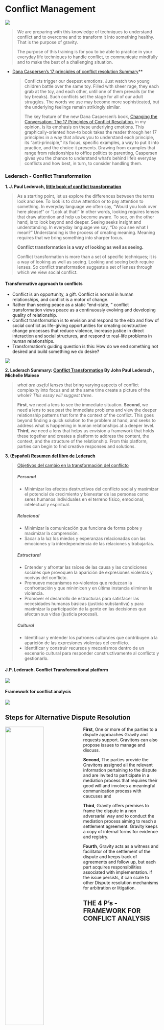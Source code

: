 # Conflict Management


![](https://i.imgur.com/guO2mKm.png)

>  We are preparing with this knowledge of techniques to understand conflict and to overcome and to transform it into something healthy. That is the purpose of gravity. 
> 
> The purpose of this training is for you to be able to practice in your everyday life techniques to handle conflict, to communicate mindfully and to make the best of a challenging situation.

* [Dana Caspersen’s 17 principles of conflict resolution Summary](https://www.psychologytoday.com/us/blog/fulfillment-any-age/201501/17-rules-guide-you-through-any-conflict)**
  > Conflicts trigger our deepest emotions. Just watch two young children battle over the same toy. Filled with sheer rage, they each grab at the toy, and each other, until one of them prevails (or the toy breaks).  Such conflicts set the stage for all of our adult struggles. The words we use may become more sophisticated, but the underlying feelings remain strikingly similar.
  > 
  > The key feature of the new Dana Caspersen’s book, [Changing the Conversation: The 17 Principles of Conflict Resolution](https://danacaspersen.com/book/), in my opinion, is its emphasis on these underlying emotions. This graphically-oriented how-to book takes the reader through her 17 principles in a way that allows you to understand each principle, its “anti-principle,” its focus, specific examples, a way to put it into practice, and the choice it presents.  Drawing from examples that range from relationships to office politics to parenting, Caspersen gives you the chance to understand what’s behind life’s everyday conflicts and how best, in turn, to consider handling them.

### Lederach - Conflict Transformation

**1. J. Paul Lederach, [little book of conflict transformation](https://professorbellreadings.files.wordpress.com/2017/10/the-little-books-of-justice-peacebuilding-john-lederach-the-little-book-of-conflict-transformation-good-books-2014-1.pdf)**

> As a starting point, let us explore the differences between the terms look and see. To look is to draw attention or to pay attention to something. In everyday language we often say, “Would you look over here please!” or “Look at that!” In other words, looking requires lenses that draw attention and help us become aware. To see, on the other hand, is to look beyond and deeper. Seeing seeks insight and understanding. In everyday language we say, “Do you see what I mean?” Understanding is the process of creating meaning. Meaning requires that we bring something into sharper focus.
> 
> **Conflict transformation is a way of looking as well as seeing.**
> 
> Conflict transformation is more than a set of specific techniques; it is a way of looking as well as seeing. Looking and seeing both require lenses. So conflict transformation suggests a set of lenses through which we view social conflict.

#### Transformative approach to conflicts
* Conflict is an opportunity, a gift. Conflict is normal in human relationships, and conflict is a motor of change.
* Rather than seeing peace as a static “end-state, ” conflict transformation views peace as a continuously evolving and developing quality of relationship.
* Conflict transformation is to envision and respond to the ebb and flow of social conflict as life-giving opportunities for creating constructive change processes that reduce violence, increase justice in direct interaction and social structures, and respond to real-life problems in human relationships.
* Transformation’s guiding question is this: How do we end something not desired and build something we do desire?

![](assets/Embrace.gif)

**2. Lederach Summary: [Conflict Transformation](http://peacebuildingforlanguagelearners.pbworks.com/w/file/fetch/73426925/Lederach) By John Paul Lederach , Michelle Maiese**

> *what are useful lenses* that bring varying aspects of conflict complexity into focus and at the same time create a picture of the whole? *This essay will suggest three*.
> 
> **First**, we need a lens to see the immediate situation.
> **Second**, we need a lens to see past the immediate problems and view the deeper relationship patterns that form the context of the conflict. This goes beyond finding a quick solution to the problem at hand, and seeks to address what is happening in human relationships at a deeper level.
> **Third**, we need a lens that helps us envision a framework that holds these together and creates a platform to address the content, the context, and the structure of the relationship. From this platform, parties can begin to find creative responses and solutions. 

**3. (Español) [Resumen del libro de Lederach](https://drive.google.com/file/d/1bY_IQUtQeV76mbuLp4s6sRbrAFDOGVx-/view?usp=sharing)** 

> [Objetivos del cambio en la transformación del conflicto](https://translate.google.com/?sl=auto&tl=en&text=Objetivos%20del%20cambio%20en%20la%20transformaci%C3%B3n%20del%20conflicto%0A%0APersonal%0A%0A-%20Minimizar%20los%20efectos%20destructivos%20del%20conflicto%20social%20y%20maximizar%20el%20potencial%20de%20crecimiento%20y%20bienestar%20de%20las%20personas%20como%20seres%20humanos%20individuales%20en%20el%20terreno%20f%C3%ADsico%2C%20emocional%2C%20intelectual%20y%20espiritual.%20%0A%0ARelacional%0A%0A-%20Minimizar%20la%20comunicaci%C3%B3n%20que%20funciona%20de%20forma%20pobre%20y%20maximizar%20la%20comprensi%C3%B3n.%0A-%20Sacar%20a%20la%20luz%20los%20miedos%20y%20esperanzas%20relacionadas%20con%20las%20emociones%20y%20la%20interdependencia%20de%20las%20relaciones%20y%20trabajarlas.%0A%0AEstructural%0A%0A-%20Entender%20y%20afrontar%20las%20ra%C3%ADces%20de%20las%20causa%20y%20las%20condiciones%20sociales%20que%20provoquen%20la%20aparici%C3%B3n%20de%20expresiones%20violentas%20y%20nocivas%20del%20conflicto.%0A-%20Promueve%20mecanismos%20no-violentos%20que%20reduzcan%20la%20confrontaci%C3%B3n%20y%20que%20minimicen%20y%20en%20%C3%BAltima%20instancia%20eliminen%20la%20violencia.%0A-%20Promover%20el%20desarrollo%20de%20estructuras%20para%20satisfacer%20las%20necesidades%20humanas%20b%C3%A1sicas%20(justicia%20substantiva)%20y%20para%20maximizar%20la%20participaci%C3%B3n%20de%20la%20gente%20en%20las%20decisiones%20que%20afectan%20sus%20vidas%20(justicia%20procesal).%0A%0ACultural%0A%0A-%20Identificar%20y%20entender%20los%20patrones%20culturales%20que%20contribuyen%20a%20la%20aparici%C3%B3n%20de%20las%20expresiones%20violentas%20del%20conflicto.%0A-%20Identificar%20y%20construir%20recursos%20y%20mecanismos%20dentro%20de%20un%20escenario%20cultural%20para%20responder%20constructivamente%20al%20conflicto%20y%20gestionarlo.&op=translate)
> ##### Personal
>   - Minimizar los efectos destructivos del conflicto social y maximizar el potencial de crecimiento y bienestar de las personas como seres humanos individuales en el terreno físico, emocional, intelectual y espiritual.
> ##### Relacional
>   - Minimizar la comunicación que funciona de forma pobre y maximizar la comprensión.
>   - Sacar a la luz los miedos y esperanzas relacionadas con las emociones y la interdependencia de las relaciones y trabajarlas.
> ##### Estructural
>   - Entender y afrontar las raíces de las causa y las condiciones sociales que provoquen la aparición de expresiones violentas y nocivas del conflicto.
>   - Promueve mecanismos no-violentos que reduzcan la confrontación y que minimicen y en última instancia eliminen la violencia.
>   - Promover el desarrollo de estructuras para satisfacer las necesidades humanas básicas (justicia substantiva) y para maximizar la participación de la gente en las decisiones que afectan sus vidas (justicia procesal).
> ##### Cultural
>   - Identificar y entender los patrones culturales que contribuyen a la aparición de las expresiones violentas del conflicto.
>   - Identificar y construir recursos y mecanismos dentro de un escenario cultural para responder constructivamente al conflicto y gestionarlo.

#### J.P. Lederach. Conflict Transformational platform

![](https://i.imgur.com/ko6C6PF.png)

#### Framework for conflict analysis

![](https://i.imgur.com/FoMdGt1.png)

## Steps for Alternative Dispute Resolution

<img src="images/2_Steps-ADR.png" width=50% height=50% align="left">

**First**, One or more of the parties to a dispute approaches Gravity and requests support. Gravitons can also propose issues to manage and discuss.

**Second**, The parties provide the Gravitons assigned all the relevant information pertaining to the dispute and are invited to participate in a mediation process that requires their good will and involves a meaningful communication process with caucuses and 

**Third**, Gravity offers premises to frame the dispute in a non adversarial way and to conduct the mediation process aiming to reach a settlement agreement. Gravity keeps a copy of internal forms for evidence and registry.

**Fourth**, Gravity acts as a witness and facilitator of the settlement of the dispute and keeps track of agreements and follow up, but each part acquires responsibilities associated with implementation. if the issue persists, it can scale to other Dispute resolution mechanisms for arbitration or litigation.

## THE 4 P’s - FRAMEWORK FOR CONFLICT ANALYSIS

| | | 
| --- | --- |
| **Possible solutions** <br> Comparing with references and similes, exploring alternatives, testing the legitimacy of agreements, planning, foreseeing reactions, follow up mechanisms. <br> (Formulating requests) | **Problem** <br> Context, Arguments, Aspirations, Scale/Reach of conflict, Recognition, Willingness <br> (Understanding Feelings) |
| **Process** <br> Triggering events, ways of fighting, management given, communication,  Chronology. <br> (Identifying needs) | **People** <br> Who are the actors?, What is their relationship of power?, What are their interest? <br> (Observation process) |

![](images/7_4-Ps.png)

The 4 Ps are an iteration of the PPP model [https://www.law.ox.ac.uk/business-law-blog/blog/2017/03/ppp-negotiation-model-problem-people-and-process](https://www.law.ox.ac.uk/business-law-blog/blog/2017/03/ppp-negotiation-model-problem-people-and-process) 

### The 4 Ps key factors

| Category | Variable | Definition | 
| --- | --- | --- |
| **People** | Main and secondary actors | Who and how many are the parties involved |
| | Power relationship between actors | Institutions and play rules |
| | Feeling of the actors in the conflict (perception) | Emotions triggered and needs at stake |
| **Problem** | Ingredients of the primordial soup | Context, factors that enable the conflict |
| | Faced arguments that boost the conflict | Central aspect of the dispute |
| | Interest that are represented by the parties | Desires, expectations and aspirations of the parties |
| | Reach of the conflict | Scale, status and potential impact of the conflict |
| | Acknowledgement of the conflict | Recognition of the conflictive situation by the parties |
| **Process** | Triggering events and escalation dynamics | facts that have marked the evolution of the conflict |
| | Ways that the conflict has developed | Forms of struggle, interaction with the conflict | 
| | How has the conflict been managed | Communication between actors, who are supportive third parts |
| | Chronology of the conflict | Timeline and time lapse of the situation |
| | Signals for possible escalation | Sensitive topics and actions that can trigger an escalation of the conflict |
| | Comparison with similar conflicts and references | Comparative method |
| **Possible solutions** | Exploring alternative paths for solutions | Multiple answers and possible ways that the conflict can unfold |
| | Legitimacy of decisions | mechanisms to make binding decisions |
| | Envision possible future scenarios | Prospecting and preventing social responses |
| | Mechanisms of implementation | Follow up and accountability for parties responsibility |
| | Short term responses | immediate actions with a direct impact on solving the dispute |
| | Long term transformative actions | Strategies that can help to prevent conflict and build trust | 

## Gravity Mediation Process

<img src="images/8_gravity-mediation-guide.png" width=75% height=75% align="left">

**Mediation flow** 
- Needs the good will of the parties to engage in a meaningful communication process, without this, there are other means of resolving disputes that can be more effective and efficient.
- We make caucuses (private meetings) with all the parties involved to identify common ground and prepare a joint conversation
- The post mediation process can be outlined in settlement agreements, but also gains legitimacy from follow up and implementation 

## GUIDING QUESTIONS 

Not talking about the past
Not pointing out individual responsibilities, avoid focusing on names
It's not necessary to make all the questions at once, when people start opening, catch the relevant information.

- How do we end something not desired and build something we do desire?
- Could you describe the conflicting situation that happened?
- What happened?
- Why do you think it happened?
- What would be the best possible outcome for you?
- What are you willing to compromise / negotiate in this process?
- What would be the worst case scenario for you in this situation?
- How would you like to feel after what happened? 
- What are your needs in this situation?
- What do you think can be done to restore the relationship and build trust?
- What can we learn from this?
- How can we apply these learnings?

## GRAVITY FORMS 
(FREE TO USE - JUST FORK THEM)

**First approach**: Hello XXXX How are you? my name is XXXX and Im a facilitator of conflict management in DAOs. Thank you for your input to the Gravity typeform. I'm reaching out with the intention of supporting meaningful communication processes, and building common ground for possible agreements that meet the needs of the parts involved. Would you be interested in having a meeting to talk on the issue? 

- [Observation form](https://docs.google.com/document/d/1LbytXdLBu3XC9BBTQA6aiZYPC02j-fxcRoiqtUDdGyg/edit)
- [Mediation form](https://docs.google.com/document/d/1RgL9QANBhq6KqtETCYEEEsFSJvHUw0K5VD58qWPUBTk/edit)
- [Venn Diagram (OFNR + 4Ps)](https://docs.google.com/presentation/d/1vZsWR6mO8aFRvpjuILmfVYlQXRVg_SxTvuvErjtinCg/edit?usp=sharing)

## MAPPING OBSERVATION PROCESS BATNA

![](images/9_batna.png)

## KEEPING A REGISTRY FOR TRANSPARENCY AND ACCOUNTABILITY
We use [Dework](https://app.dework.xyz/gravity-dao/trust-creation-trai), integrated with zenhub and Discord

## Designing an agreement

Google docs are ok, but we are soon moving to Unbreakable vows

https://unbreakable-vows.on.fleek.co/#/create

![](images/11_unbreakable-vows.png)

## Conflict Transformation Platform

![](images/12_conflict-transformation-platform.png)

## OFNR + 4 Ps

![](images/13_ONFR-4Ps.png)

## Steps Typically Used by a Private ADR Center

![](https://i.imgur.com/VIgqu4B.png)

## Identify bright lines for formal legal process (including mediation/appeal)

* optional/restorative/compulsory community service
* correct/muting/removal of prior communications on social channels
* suspension/expulsion as member/participation
* Monetary penalty … forced burning, transfer or lock-in of tokens
* Consider purchasing ADR tokens (alternative dispute resolution hours) from LexDAO for the complicated situations

Following a dialectical approach, there should be at least three filters required for the bot/typeform to accept a conflict management request inside the system and be able to start working around it.

A. Is this information true? (the caller signs the information sent)
*Calling for conflict management with false statements should be a low-mid sanction.

B. What are the social agreements at risk in this situation
*Sustaining how this behavior is contrary to the organization ethics.

C. Why is addressing this issue useful for the system?
*Stating how can the community/members benefit for a call on this issue

As the proposed authority comes from consensus, the sanctioned should accept the sanction (sign it) in order to be legitimate. If the sanctioned does not agree with the sanction or feels that they are being harmed in other ways, there can be a presentation of counter-arguments that will begin a negotiation process with a TEC SME in conflict management and the involved members to look for solutions.

## Scalability of disputes 

Following alternative mechanisms of conflict management, we can propose strategies to deal with the scaling of disputes that cannot be easily managed with the graduate sanctions. This scope involves the active participation of qualified third parties to play the role of facilitators that help building communication bridges in non consensual situations where the parts keep pushing away from each other. These are paths suggested to suit the complexity of conflicts.

1. Negotiation: - The issue is private -  Decisions can be settled easily between the parts and a SME in conflict management. Light sanctions can be applied.
2. Mediation: - The issue is still private - The parties can agree to ask for support from a group of trusted members inside the community (not related to any of the parties), to help find solutions. They will suggest a path to proceed, but the implementation of the decision depends on the consent of both parties involved. Yellow cards can be applied.
3. Conciliation: The issue is still private  – The parts can agree to ask for support from a group of trusted members inside the community (not related to any of the members) that helps in the design, voting, and implementation of solutions that should be respected by all parts. Red cards can be applied.
4. Arbitration: The issue becomes public after having exhausted the previous mechanisms without reaching agreements - The parts can call for help to an external organization – trusted by all parts (like kleros - aragon courts - Celeste)  - that should review the process and work towards regaining governance by proposing alternatives, that should be voted inside the system to be legitimated and implemented. Red cards can be applied.

Based on: https://dialnet.unirioja.es/descarga/articulo/4182033.pdf


## Trusting the process
(01:08:18)
**Durgadas**:    As somebody who has participated in a lot of nonviolent communication practice groups, I've had a lot of situations in which, for example, one of the practice groups that I had, there was just a guy annoying the hell outta me. I just didn't know why. After about eight meetings, I was like, look, man, you're just irritating as hell to me. I don't know why. I had to trust the process to, to have a difficult conversation with that person. and to have the group assist me in figuring out why that was so that I could overcome it. Then he was no longer annoying. This is the power of inclusion. This is the power of using the duality against itself, the power of using the SOIC approach to something, to work against the hiding and the projecting power of the mind.

## Avoiding conflict is avoiding evolution
(01:09:35)
**Juan Carlos**:    I want to compliment also on something and that this all connects with what we are going to see next week on the theories of conflict, because conflict is somehow like the expression of an ENT duality. How can we transform an toity that arises between two people into something that can be better for, for the, for both of them.  

(01:10:06)
**Durgadas**:    that, and that's specifically what this evolution is showing, right? It's actually conflict that creates a person's evolution along the different colors.  

(01:10:17)
**Juan Carlos**:    So it, it, sometimes we, when we hear the word conflict, we tend to like avoid it. Yeah. Avoiding a conflict is avoiding evolution. Yes. Because is expression of, of different points of view, it's expression of needs that are not met. An approach that we're promoting here is to see is to not go into conflict with everything, but see conflict with compassion, with, as a process that has a lot of knowledge in need. I am also going into this next session, but it's also a dialectic process, a process that comes from a thesis and antithesis, and then it a synthesis that it's like what we are seeing here in this, in these graphs.  

### Johan Galtung (Father of Peace Studies)
**7. [Conflict management and peacebuilding in everyday life](https://www.reddbarna.no/Media/dokumenter/ResourceKit-web.pdf)**

> We recognise that there are some similarities and overlaps between the concepts of conflict and violence as both conflict and violence can cause damage and harm. However, there are also some important differences. One of the most important differences is that while VIOLENCE is always negative and harmful, CONFLICT can sometimes be positive, if we respond to it in a constructive way.
> 
> Here is an example of positive outcomes associated with conflict described by children and young people in Asia: Through conflicts we can sometimes learn from our mistakes... conflict can encourage new thinking patterns and positive change.... the conflict response can lead to more justice.

![](https://i.imgur.com/00SUwBL.png)

**8. Galtung, [Conflict transformation by peaceful means](https://www.transcend.org/pctrcluj2004/TRANSCEND_manual.pdf)**

#### Collecting information from world religions ( Galtung’s Transcend Method )

- *following Hindu thought*, remember: Conflict the Destroyer and Conflict the Creator; conflict as a source of violence and conflict as a source of development. The conflict worker has the third role as Preserver, transforming the conflict by avoiding violence, promoting development.
- *following Buddhist thought*, remember: Codependent origination, everything grows together in mutual causation. Conflicts have no beginning and no end, we all share the responsibility; no single actor (like statesmen) carries all the responsibility (monopoly) and no single actor carries all the guilt.
- *following Christian thought*, remember: Ultimately, the responsibility for conflict transformation lies with individuals and their individual responsibility and decisions to act so as to promote peace rather than violence, and the principle of hope.
- *following Daoist thought*, remember: Everything is yin and yang, good and bad, there is the high likelihood that the action chosen also has negative consequences and that action not chosen may have positive consequences; hence the need for reversibility, only doing what can be undone.
- *following Islamic thought*, remember: The strength deriving from submitting together to a common goal, including the concrete responsibility for the wellbeing of all.
- *following Judaic thought*, remember: The truth lies less in a verbal formula than in the dialogue to arrive at the formula, and that dialogue has no beginning and no end.

#### Conflict management as a political philosophy

* **Conflict itself is not bad**. It is an expression of the diversity of interests, ideas and points of view. It arises in all human relationships and, like crises, can be excellent opportunities to grow, emerge stronger, learn and improve.
* When assuming conflicts are negative, people and institutions tend to fear them and adopt one of these two attitudes: 
  1) they resort to force, power or violence to crush them; or
  2) they ignore them hoping they will pass without addressing them.
* When a conflict arises, both parties may believe they have the only logical stance, since each sees the situation exclusively from their particular point of view. Hence the need and importance of dialogue, as a mechanism that allows the search for collectively constructed solutions through listening and incorporating the other’s perspective.
* **The quality of an institution is not determined by whether or not it has conflicts, but by how it manages to address them**.

* [PeacePower: Johan Galtung's Transcend Approach: Confederation in Iraq and a Middle East Community for Israel/Palestine](http://calpeacepower.org/0201/galtung_transcend.htm)
  > Transcend believes that all conflicts are born equal and have the same right to transformation; no conflict is "higher level" than another. Whether the solution lies in a shared national park or the creation of a community of six states, this philosophy ensures that each conflict is addressed by Transcend in the same, principled, peaceful and creative way. Galtung's visions for the peaceful solution of these current violent Middle Eastern conflicts represent peaceful, realistic and therefore compelling alternatives.     

### Francisco A. Muñoz - Qué son los conflictos

**9. (Español) [Qué son los conflictos](https://drive.google.com/file/d/1ovWrJw3w6t-opZQyB_fys71WbZnZ7we4/view?usp=sharing)** - Francisco A. Muñoz

> Hay un aspecto inicial que nos gustaría abordar. Si, como hemos visto en el apartado anterior, las personas y los grupos humanos estamos afrontando cotidianamente situaciones de conflictividad, que abordamos en la mayoría de los casos sin apenas esfuerzo y sin ser conscientes de ello, es decir si estamos continuamente regulando conflictos que colaboran a nuestro bienestar, no podemos ahora olvidarnos de ellos, hacer como si no existieran. 
> 
> [Una preocupación seria debe ser estudiarlos lo más rigurosamente posible para disponer de mayores recursos para la paz.](https://translate.google.com/?sl=auto&tl=en&text=Hay%20un%20aspecto%20inicial%20que%20nos%20gustar%C3%ADa%20abordar.%20Si%2C%20como%20hemos%20visto%20en%20el%20apartado%20anterior%2C%20las%20personas%20y%20los%20grupos%20humanos%20estamos%20afrontando%20cotidianamente%20situaciones%20de%20conflictividad%2C%20que%20abordamos%20en%20la%20mayor%C3%ADa%20de%20los%20casos%20sin%20apenas%20esfuerzo%20y%20sin%20ser%20conscientes%20de%20ello%2C%20es%20decir%20si%20estamos%20continuamente%20regulando%20conflictos%20que%20colaboran%20a%20nuestro%20bienestar%2C%20no%20podemos%20ahora%20olvidarnos%20de%20ellos%2C%20hacer%20como%20si%20no%20existieran.%20%0A%0AUna%20preocupaci%C3%B3n%20seria%20debe%20ser%20estudiarlos%20lo%20m%C3%A1s%20rigurosamente%20posible%20para%20disponer%20de%20mayores%20recursos%20para%20la%20paz.%0A&op=translate) 

![](https://i.imgur.com/yJ7vknC.png)


### John Burton - Conflict Resolution

**10. [Burton, Conflict resolution: Towards problem solving](https://core.ac.uk/download/pdf/51092982.pdf)** 

> Societies remain power-elite dominated. The diversion of resources to provide education and other services on an equitable basis is being increasingly resisted. Funds are being cut. There is a retreat to specialization, and a holistic approach to problems is politically unpopular. But if civilizations are to survive the contemporary trend towards increased crime and violence at all social levels has to be dealt with by means which eliminate it, rather than merely contain it within less privileged regions. Civilizations must, if they are to survive, move from power-elite politics to problem-solving. It is the responsibilities of universities in particular to bring these issues to attention, and to give students in all disciplines the opportunity to question, to explore and to innovate. This new a-disciplinary study, Conflict Resolution, provides an opportunity

Maybe when you had that conflict, it seemed something really big and something that wasn't going to solve. Now, you can see that conflict as a gift, as an opportunity that taught you something as an and as an opportunity for you to grow. 

### The Dialectic Cycle

![](https://i.imgur.com/PwFRkbA.png)

(00:17:55)

I've been talking about dialectics and about the dialectic cycle and the difference between a monologue and a dialectic cycle is if a monologue, then the thesis is the same each point of the spiral, but here, and this is related to what we saw in the first session of a spiral dynamic. 

Here, we can see development as spiral, but this is something that has pieces and thesis and synthesis is because of the incorporation of the antithesis that you can have synthesis is not an end state of truth. That synthesis always have anthesis. 

That always, that also leads us. That is the process of what, what, how can we see the conflict contr our, our dialogue. This is I'm Hager, but here we can also see how mark about this dialectic cycle in his theory of dial dialectical materialism, that is the, like the division of classes.  

The fight between classes is what leads us to evolution in our institutions. This conflict between classes is what is taking us to another place. I still feel that we are in the era of capitalism because we are, we have this fight of classes between the work, you see the very rich people and the people that is not in this position of economic profit of advantage from the economic system. 

I think that in, because of this conflict that we are having right now, we are also having new and alternative ways of seeing social structures as dos and as all the decentralized world that I can see as a response to the conflict between that we have in our economic system, between rich people and poor people.  

I would really like go deeper into mark, but this is not like the purpose of this topic of this, of this session, but he states the difference between the value of use and the value of exchange. I think that we are still stuck in, in that division where we give value to what can be exchanged and not give value to what we can use or what we need. 

It's like a change of paradigm that we are, that we are still, and even to under, to reflect on how do we measure human labor, because we are measuring human labor, according to what is productive to the economic system. We are not giving the value to human just for the essence of living, being part of a society and being part of this world.  

I think this is something that is amazing. and to live in this moment, because this whole boom of UBIs and this Bo boom of the centralized economies and of dos is something that is also looking to change that the way we distribute the resources in our, in our economy, and also the way how we value humans. 

I feel more valued in this community, in this decentralized community of the TC that I feel in my own country. For me, this is a very good way to avoid some of the, of the, of the conflicts that we have right now with our institutions and with our government.  

### J.P. Lederach. Conflict Transformational platform

![](https://i.imgur.com/PuOIrB0.png)

(00:22:53)
Now I want to go back to Lederach and what he calls a transformational platform. If we see that evolution comes from an, an spiral process and an, a dialectic process from this is from thesis and thesis and synthesis, we can see this transformational platform as something that promotes and accept the inputs from the system to deliver answers that are dynamic and that dynamized and speed up the change process instead of slowing it. 

Instead of having like institutions that they just want to prevail and prevail over time, we could have institutions that than more than prevailing over time, they just want to improve, and they accept their own weakness to see how can they improve. 

A transformational platform, according to Lederach is short time responses and long term strategic is strategic. Because if you can conflict in a short period in a short term, then you can address conflict in a longer term. That gives you resilience. 

It short term responses, because it can process the conflicts that we are having this moment to catalyze the change and the learn, and the learnings that is within that conflict. That transformational platform has the capacity to generate and regenerate change processes from the immediate episodes and the relational context. 

I think that this is the way that we should build our institutions, and this is a way that we should build our dos so that they, they can respond to the, to the, to the things that happen and that they can innovate and that they can learn from their own mistakes.  

### Framework for conflict analysis

![](https://i.imgur.com/we7C68K.png)

(00:25:16)

We are talking about this is spiral process that has to move to evolve, but how can we like catalyze conflict into something good? And I am proposing this framework for conflict analysis that is based on the three piece, but here are four piece and relating it to the process of nonniolent communication. 

When conflict arises, you have to start an observation process to see who are the actors, what is their relationship of power? What is their interest? You have to observe the problem without judgment, like without having any personal interest, you have to see the conflict as if as an exterior, as an even within yourself. 

Then you can understand the feelings and understand the intention of, of why the problem arose. For that, need to understand the context, the arguments of that are faced the aspirations that is big behind each argument, and try to measure the scale and the reach of the conflict so that you can like also understand that when a conflict is too big, there's no management Mar margin.  

Sometimes you just need to give time to the conflict or wait for the conflict to like calm DAOn a bit so that you can act with it. You have to have recognition from both parts of the conflict and willingness to solve that. If we have these two steps, then we can go to the process of identifying needs from the conflict. 

Identifying what were the triggering events, what are the ways of fighting and what would be the best ways to address this conflict? What has been the management given and how can we improve that management? How has been the communication between the parts and how has the conflict been evolving over time? 

Then, we can identify the needs in order to propose possible solutions that can be seen as formulating requests.  

To propose possible solutions, we need to compare with reference and signals, because sometimes we think that a conflict is the first time that is happening. But as conflict is something that has been with humans through all history, it's very difficult. 

That is a conflict that anyone has had. Our conflicts can have reference and signals and we can learn from other mistakes and learn from other ways of handling their issues. To put in practice debt and we to keep looking for solutions, we need to explore alternatives testing for the legitimacy of the agreements. 

Sometimes we can propose a solution that it's not legitimate. In order to propose solution, this is a very careful process where you need to understand the needs and the feelings to be able to propose a situation that can be better from the initial situation. 

We need to do a lot of planning and foresee reactions so that the things that happen don't, don't have a surprise, and also having follow up mechanisms to have like that the solution is being implemented. 

We can have a cycle to address a conflict and transform that conflict into something constructive rather than something destructive.  

### J.P. Lederach. Conflict Transformational platform

![](https://i.imgur.com/PuOIrB0.png)

(00:45:42)
**Juan Carlos**:    so that we are not a monologue in our heads. and reality is our expression of our thinking. But to see this reality as a dialogue and as a process, that constantly is evolving from the interaction with the other person. With this, I want to go with the final section in this of this section of this talk, and is that conflict management can also be seen as a political philosophy because conflict is itself is not bad. It is an expression of the diversity of interest ideas, and points of view. It arises in all human relationships, like crisis can be excellent opportunities to grow, emerge, stronger, learn, and improve. That when assuming that conflicts are negative people and institutions tend to fear them and adopt one of these two attitudes, they refer to force, or they ignore them. Neither of them is trying to transform the conflict into something positive.  

#### Conflict management as a political philosophy

* **Conflict itself is not bad**. It is an expression of the diversity of interests, ideas and points of view. It arises in all human relationships and, like crises, can be excellent opportunities to grow, emerge stronger, learn and improve.

* When assuming conflicts are negative, people and institutions tend to fear them and adopt one of these two attitudes: 
1) they resort to force, power or violence to crush them; or
2) they ignore them hoping they will pass without addressing them.

* When a conflict arises, both parties may believe they have the only logical stance, since each sees the situation exclusively from their particular point of view. Hence the need and importance of dialogue, as a mechanism that allows the search for collectively constructed solutions through listening and incorporating the other’s perspective.

* **The quality of an institution is not determined by whether or not it has conflicts, but by how it manages to address them.**

When you refer to force, you en enable the change that comes with conflict. When you ignore them, you are also enabling yourself from, from the opportunity of addressing the conflict. 

Instead of letting things go or just fighting with them, we need to seek conflict and understand it and put our efforts into improving from the initial situation that we had. so as how can we include ours in the next synthesis that we are going to have, or how can we use the synthesis to make our ideas better and stronger?  

(00:47:36)
**Durgadas**:    Can I just point out Juan, the second point that you're making here is something which is encompassed in the Ragas and Damas duality that I gave you a graphic about, that you talk about a lot that's expanded upon in that decolonization talk.  

(00:47:59)
**Juan Carlos**:    Yes. When conflict arises, both, both parties believe that they have the only logical since as we saw in the first image, each one sees the situation exclusively from the particular point of view, but the dialogue is the mechanism that allows to search for constructed solutions through listening and incorporating the perspective. 

The final message that I am going to give with this section of the talk is that the quality of an institution is not determined by whether or not this has conflict, but how it manages to address them. This is something that is also related to a Ostro, because what we have learned by reading governing the comments is that the endurance of the common pool resources. 

The common pool resources, institutions, and settings, is really critical to how that do they manage their conflict. The endurance of this situations relates to how the people communicate and how, and how the people can transform the things that can be like external or internal variables into their best institutional choice. 

## Conflict experiences

(01:01:50)
**Juan Carlos**:  I want to share with you like my personal experience. I had a restaurant like five years ago and the restaurant was going good. But I felt that if I stood, like with that restaurant, I wasn't going to like, achieve all of my goals. When I decided to close that restaurant, it was a big conflict for me because I decided it to start doing other, other things.  

(01:03:13)
**Juan Carlos**:    And I didn't have like that economical sustain that the restaurant gave me. It was really hard for me, but right now I can see that conflict that I had as a gift, because that has brought me to enter into the academic world in universities, and also to be entering here in this, in, in this, the community. Yes, it, it is something that you all can do, like privately and just talk, talk to yourself like that, like how a conflict or a situation just made you better, you learn from it. that is like the workshop that I want you to do. If someone wants to share it's free and if you don't want to share, there's no problem.  

(01:04:12)
**Griff**:    I can definitely share. We can just go around. Yeah. I, you, I have a couple big ones. I mean, the DAO was obviously quite the conflict, but I'll let that one go. I had another conflict, but the DAO was great, cuz I was, I became a community leader through it and it was very nice, but there's another, before the DAO, I was a community org save our Sonics organization, which was a, it was an effort to keep this NBA basketball team that I was obsessed with in Seattle. I was basically general of the fans and I rallied the troops, got people, sign, you know, petitions and all of these things, we even had this, I helped organize this, you know, giant rally at a courthouse where there was a, there was a moment where we were really going to win. There was a, basically the Seattle city made a deal with the Seattle Supersonics that they would upgrade key arena.  

(01:05:32)
**Griff**:    And, but there was a clause that said they had to stay there for 15 years. They'd only been there for 12 years. and the guy who bought the Sonic was gonna take the team away. So, I mean, I got to meet like all my favorite heroes from the NBA team. We had a rally at the courthouse to like make this, to show the support of the city. And, but then the day the judge was gonna give the verdict, it was actually postponed and not done because the mayor just decided to sign away the team and the team left. There was nothing we could do about it. Despite like basically we had one as a community, but it didn't matter because the mayor was able to, you know, circumvent the courts and let the team leave. I was distraught. I was, it was a, it was a major turning point in my life. I decided to basically become a nomad and travel the world and discover cryptocurrency, not feel like I was attached to the Seattle Supersonics or this or the United States in general. I, you know, became a leader in other communities that were actually way more basketball team, like who cares? Right. So, and I think this just shows, I think a lot of people could speak to this, that a lot of the times, the worst things that happen to people are the best things that happen to people.  

(01:07:04)
**Speaker 7**:    Holy shit, Griff. Like that was a crazy thing that happened, dude. You guys did it, dude. I remember the super dude. I remember, wow. I won't bother this call. That's get insane, man.  

(01:07:27)
**Juan Carlos**:    Yeah. It's, it's normal. I mean, all of us have, have conflicts and I mean, we wouldn't be human if we, if we don't have conflicts and conflict is what keeps us like changing and motivating and alive. It's just very, yeah. Humans said that we have conflicts and that, and that we are always going to keep them having them. and it's important just to see them as an expression of how can we improve and how can we learn so well, if anyone wants to share another story, it's okay. If they don't want to share another story, I will just go into talking about what we are going to cover in the next session and to invite all of you to claim your pop.  

(01:08:32)
**Speaker 8**:    I guess I would share a comment. Just that. Yeah. I mean, I can think of several instances over the years on my journey where I've had a challenge or a conflict. At the time I think now I'm able to reflect. Even in current situations that may be challenging. I can look at them more objectively and I see where I think everybody has triggers around different things and different assumptions and different, you know, ways that they've been conditioned or raised to handle conflict. I think what I love most about your work one and in this group and having a space is to normalize this and what you're saying about, you know, this is completely normal. I think like 90% of the population has this tendency to contract, to avoid and to, you know, yeah. Mostly avoid. I think, and the more we can like open to this, but to be able to open, you have to feel like safe to be vulnerable.  

(01:09:38)
**Speaker 8**:    And also like this level of comfort is different with different people and different relationships. But I think like one on one it's okay. But I feel like the more people you add to like a space or the more people you add, the kind of maybe the less trust or the more contraction, because it feels like, oh, is it okay to really open to these people? And I think part of that, is it okay? Yeah. It has to be like the right space and environment and the intention of the group going in like, okay, we're gonna, this might be awkward. This might be really uncomfortable, but let's go into it because probably we're gonna have, I like this ability to transform it to a place where disconnection can become connection. Thanks for holding this space for us. I hope that reflection is, I dunno, helpful for some people, or  

(01:10:36)
**Durgadas**:    Can I tell you about conflict  

(01:10:40)
**Juan Carlos**:    Please?  

(01:10:42)
**Durgadas**:    So the very first nonviolent communication group that I founded in Seattle when I left di Ashra, there was a guy who was just there. For the first moment that I was just irritated to hell with him. I just don't know why, you know, everything he said and did was just irritating to me. and at some point I realized that, you know, I'm in a nonviolent communication group, I should actually be able to trust the process to sort out what that it was, but it did take quite a lot of courage for me to sort of learn, to trust the process and to ignore this kind of violence that I had learned to exist with in my own head and within the different social structures that I work with. It was, it was weird because once I did just finally say, okay, look, you know, I've gotta deal with this with you.  

(01:11:37)
**Durgadas**:    You know, we were able to talk it out and trust the process and go through the observations, feelings needs and requests, and then, you know, sort out what, what that was all about. It ended up really well, but it was it. Yeah, for me, it was a bit like cracking the shell of an egg. Now, you know, I haven't looked back and I realize that my own maturity as a person is basically dependent on my willingness to continue sort of cracking those individual eggs as I encounter them. Now it's just, all I really do is look for ways in which to crack those eggs and get to the meaty stuff that's that's inside of them, you know? So that's all,  

(01:12:22)
**Juan Carlos**:    Well, thank you. Yes. The idea is that we understand that conflict is normal. We all have conflicts and is normal also to reach and to ask for help, if you have a conflict that's very normal. That is one of the main principles of this graviton training. This session was to understand conflict as a, the, as a whole, but in the next session, we are going to go really like on the process of handling a dispute. We are going about that is the best to negotiated agreement. We negotiations and we like practice to promote conflict resolution. The idea of this whole training that is based on in eight sessions is that first. Yeah, we understand non communication and prevention, and now we understand about conflicts. Now in the next session, we are going to talk about how to manage conflict and some of like really easy techniques and tips to transform a situation or to, or to be a third part in a, in a conflict, because as asking for help should be normalized, like going to a psychology, doesn't make you crazy.  

(01:13:56)
**Juan Carlos**:    So if you talk with someone about a conflict that doesn't make you any more, any less human or any like fragile or something, when we talk to another person about the conflict, 

ust looking to yeah. Get to a, to a better point. Well, but that also depends on who you talk to. That is also why's so important for us to be trained because we are not here to be like the gossip group. Like if anyone has a conflict, then they come to me and then I tell their conflicts to other people. No, it's to be like really 

strategic people that wants the wellbeing of the community that come to conversations with people to address their conflicts and to turn them into something positive. For the next session, we are N would not, these are very practical.  



(01:15:02)
**Juan Carlos**:    And they, they are like based on, on the theories of hardware of program on negotiation and yeah, the it's like, I would 

like you to see this video Lederach to read what is alternative dispute resolution and how can we like be a third part to help on, on the health of our communities and to be a third part in other conflicts or even in our own conflict to address and to,Tansform 

the conflict into something constructive. So, yes, that is like then of this session, the invitation to get to the next one, and that we are going to have really practical techniques to address conflict now that we understand that conflict is natural and that conflict is going to arrive always. That then now we are going to yeah. 

Understand How to easily manage conflict. We within other people and to become a negotiator, a negotiator and a mediator that is like the ultimate goal of this, of this trading for you, for these people that we are trading to be trusted people in their communities. to help on the wellbeing of the community as a whole.  

## Resources

- [The Window of tolerance](https://worthit2bme.com/fightflightimmobolize/therapeutic-window-of-tolerance/)
- Lederach [Summary](http://peacebuildingforlanguagelearners.pbworks.com/w/file/fetch/73426925/Lederach%20):
- [Antifragile](https://drive.google.com/file/d/1KiuG5ye52VikNqPPBCvm2D0AxvcJBNrm/view?usp=sharing) (pages 16-17) - N. Taleb.
- [True self and false self in organizations](https://drive.google.com/file/d/1aXszmXnVCF_LN09mqBs_goDBR0cCj1Ay/view?usp=sharing) (Just read the conclusions)
- [Ho’oponopono reconciliation ritual 3](https://www.youtube.com/watch?v=OAuWRuU4uzA)
- [Jur](https://jur.io/) – Justice. Decentralized
- [Conflict Resolution: Towards Problem Solving – John Burton](https://core.ac.uk/download/pdf/51092982.pdf)
- [How to solve conflict in a community of equals](https://media.ccc.de/v/rc3-channels-2020-125-how-to-solve-conflict-in-a-community-of-equals) 
  > This talk provides a practical guide for how to solve interpersonal conflict in communities with a loose structure such as do-ocracy or anarchy
- [The Great Courses - Art of Conflict Managment](https://www.thegreatcourses.com/courses/art-of-conflict-management-achieving-solutions-for-life-work-and-beyond) 
- [Dominic Barter - Dedicated spaces for having conflicts](https://www.youtube.com/watch?v=xhi8sxCPkvo) 
- [Dominic Barter - Understanding justice as a system](https://www.youtube.com/watch?v=z-CIeYopMnM) 
- [A New Way to Look at Conflict Resolution - How to Have Healthy Workplace & Community Relationships](https://www.youtube.com/watch?v=SNw1z3VDWsI) 
  > Looking for a new way to look at conflict resolution in 2020? What is conflict, what causes it, and how can it be resolved? This video is all about having th...
- [Potential in the ebb and the flaw](https://thinkingthursdays.substack.com/p/potential-in-the-ebb-and-the-flaw?s=w) 
  > Conflict is an opportunity and we might even need metrics for it
- [ConflictManagementQuestionnaireInfo.pdf](https://drive.google.com/file/d/1F_RlybbM-VJNzwSR5kVm9HpSEIt14Hp0/view?usp=drivesdk)
  > The Conflict Management Formative Questionnaire is designed to measure a student’s proficiency in the three essential components of conflict management, which are:
  > 1. Understand your natural response to conflict.
  > 2. Understand the context of the conflict, including the perspectives of all involved.
  > 3. Apply a conflict management approach that is appropriate to the situation.
- [estimating-the-costs-of-workplace-conflict.pdf](https://drive.google.com/file/d/1NrYQn9m78oh3MO4vucEyX-CpgPwP3Ush/view?usp=drivesdk)
  > In particular, it is argued that organisations have tended to place too much emphasis on developing leaders concerned with strategy, while overlooking the importance of encouraging excellence in core management practices such as the management of poor performance, which are incorrectly seen as 'basic' and 'easy to replicate' (see endnote 3).
- [The Art of Conflict Management: Achieving Solutions for Life, Work, and Beyond](https://drive.google.com/file/d/1pSDbTy_lWK2IT2tmxA64nbcD1SX66WVf/view?usp=drivesdk)
- [Conflictology_Vinyamata_2010.pdf](https://drive.google.com/file/d/1-VJKNldCZcQ1Rx4_D4UbqI1287QQHWvl/view?usp=drivesdk)
- [ensayo_conflicto.docx](https://docs.google.com/document/d/1UwJUwGTjvXdvz1xvSxG-J_6qlZWyo0k4/edit?usp=drivesdk&ouid=103365208332858066119&rtpof=true&sd=true)
- [conflictos_y_estrategia.pptx](https://docs.google.com/presentation/d/1L_JV_6FtwaZqa0CBb7KYbBAulx5wpI7r/edit?
- [Methodological guide for conflict analysis Juan_Bell](https://drive.google.com/file/d/1LWrfda76p6Qc57Uzt-SagkimYGiBHmcs/edit) 

##  references 
- Harvard’s program on negotiation
- The Mexican Cooperative law gives some examples of conflict resolution within a cooperative
- [Restorative Justice Circles](https://oscr.umich.edu/article/restorative-justice-circles)
- https://docs.google.com/document/d/18GF3f130miEsaASw-TRCHR-qRtbL8y-UsfusV7pXuZg/edit# D2D reputation sharing
- https://handbook.enspiral.com/agreements/catalyst Enspiral “catalyst”

## Conflict Transformation
- [Little book of conflict transformation](https://professorbellreadings.files.wordpress.com/2017/10/the-little-books-of-justice-peacebuilding-john-lederach-the-little-book-of-conflict-transformation-good-books-2014-1.pdf) (Lederach)
- [Conflict Transformation](http://peacebuildingforlanguagelearners.pbworks.com/w/file/fetch/73426925/Lederach%2520) By John Paul Lederach , Michelle Maiese
- [Conflict Transformation by Peaceful Means](https://www.issuelab.org/resources/19719/19719.pdf)
- [The little book of conglict transformation](https://professorbellreadings.files.wordpress.com/2017/10/the-little-books-of-justice-peacebuilding-john-lederach-the-little-book-of-conflict-transformation-good-books-2014-1.pdf)
- [Comentando el libro “Transformación de Conflictos” Pequeño manual de uso de John Paul Lederach.](https://drive.google.com/file/d/1bY_IQUtQeV76mbuLp4s6sRbrAFDOGVx-/view?usp=sharing)

### Theories of Conflict, Antifragility and Conflict management
**1. J. Paul Lederach, [little book of conflict transformation](https://professorbellreadings.files.wordpress.com/2017/10/the-little-books-of-justice-peacebuilding-john-lederach-the-little-book-of-conflict-transformation-good-books-2014-1.pdf)**
**2. Lederach Summary: [Conflict Transformation](http://peacebuildingforlanguagelearners.pbworks.com/w/file/fetch/73426925/Lederach) By John Paul Lederach , Michelle Maiese**
**3. (Español) [Resumen del libro de Lederach](https://drive.google.com/file/d/1bY_IQUtQeV76mbuLp4s6sRbrAFDOGVx-/view?usp=sharing)** 
**4. Taleb, [Antifragile. Things that gain from disorder](https://drive.google.com/file/d/1KiuG5ye52VikNqPPBCvm2D0AxvcJBNrm/view?usp=sharing)**
**5. (Video) [Antifragile](https://www.youtube.com/watch?v=S3REdLZ8Xis)**
**6. [Conflict management and peacebuilding in everyday life](https://www.reddbarna.no/Media/dokumenter/ResourceKit-web.pdf)**
**7. Galtung, [Conflict transformation by peaceful means](https://www.transcend.org/pctrcluj2004/TRANSCEND_manual.pdf)**
**8. (Español) [Qué son los conflictos](https://drive.google.com/file/d/1ovWrJw3w6t-opZQyB_fys71WbZnZ7we4/view?usp=sharing)** - Francisco A. Muñoz
**9. [Burton, Conflict resolution: Towards problem solving](https://core.ac.uk/DAOnload/pdf/51092982.pdf)** 
